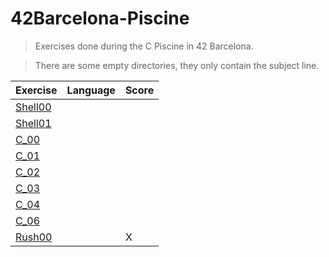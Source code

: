 # 42Barcelona-Piscine
> Exercises done during the C Piscine in 42 Barcelona.

> There are some empty directories, they only contain the subject line.

| Exercise | Language | Score |
|------|------| ------|
| <a href="">Shell00</a> |  |  |
| <a href="">Shell01</a> |  |  |
| <a href="">C_00</a> |  |  |
| <a href="">C_01</a> |  |  |
| <a href="">C_02</a> |  |  |
| <a href="">C_03</a> |  |  |
| <a href="">C_04</a> |  |  |
| <a href="">C_06</a> |  |  |
| <a href="">Rush00</a> |  | X |
